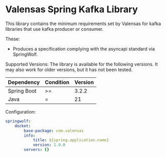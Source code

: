 # Valensas Spring Kafka Library

This library contains the minimum requirements set by Valensas for kafka libraries that use kafka producer or consumer.

These:
- Produces a specification complying with the asyncapi standard via SpringWolf.

Supported Versions:
The library is available for the following versions. It may also work for older versions, but it has not been tested.

| Dependency | Condition | Version |
| ------ | ------ |------ |
| Spring Boot | >= | 3.2.2 |
| Java | = | 21 |


Configuration:
```yaml
springwolf:
    docket:
        base-package: com.valensas
        info:
            title: ${spring.application.name}
            version: 1.0.0
        servers: {}
```